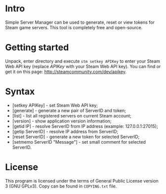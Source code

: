 Intro
===
Simple Server Manager can be used to generate, reset or view tokens for Steam game servers. This tool is completely free and open-source.

Getting started
===
Unpack, enter directory and execute `stm setkey APIKey` to enter your Steam Web API key (replace *APIKey* with your Steam Web API key). You can find or get it on this page: http://steamcommunity.com/dev/apikey.

Syntax
===
 * [setkey APIKey] - set Steam Web API key;
 * [generate] - generate a new pair of ServerID and token;
 * [list] - list all registered servers on current Steam account;
 * [version] - show application version information;
 * [getid IP] - resolve ServerID from IP address (example: 127.0.0.1:27015);
 * [getip ServerID] - resolve IP address from ServerID;
 * [reset ServerID] - generate a new token for selected ServerID;
 * [setmemo ServerID "Message"] - set small comment for selected ServerID.

License
===
This program is licensed under the terms of General Public License version 3 (GNU GPLv3). Copy can be found in `COPYING.txt` file.
